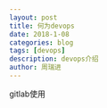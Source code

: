 ```yaml
---
layout: post
title: 何为devops
date: 2018-1-08
categories: blog
tags: [devops]
description: devops介绍
author: 周瑞进
---
```


gitlab使用












